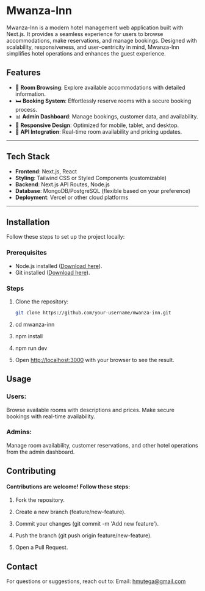 # Mwanza-Inn

Mwanza-Inn is a modern hotel management web application built with Next.js. It provides a seamless experience for users to browse accommodations, make reservations, and manage bookings. Designed with scalability, responsiveness, and user-centricity in mind, Mwanza-Inn simplifies hotel operations and enhances the guest experience.

## Features

- 🏨 **Room Browsing**: Explore available accommodations with detailed information.
- 🛏️ **Booking System**: Effortlessly reserve rooms with a secure booking process.
- 📊 **Admin Dashboard**: Manage bookings, customer data, and availability.
- 📱 **Responsive Design**: Optimized for mobile, tablet, and desktop.
- 🔗 **API Integration**: Real-time room availability and pricing updates.

---

## Tech Stack

- **Frontend**: Next.js, React
- **Styling**: Tailwind CSS or Styled Components (customizable)
- **Backend**: Next.js API Routes, Node.js
- **Database**: MongoDB/PostgreSQL (flexible based on your preference)
- **Deployment**: Vercel or other cloud platforms

--------------

## Installation

Follow these steps to set up the project locally:

### Prerequisites
- Node.js installed ([Download here](https://nodejs.org/)).
- Git installed ([Download here](https://git-scm.com/)).

### Steps
1. Clone the repository:
   ```bash
   git clone https://github.com/your-username/mwanza-inn.git

2. cd mwanza-inn

3. npm install

4. npm run dev

5. Open [http://localhost:3000](http://localhost:3000) with your browser to see the result.

## Usage

### Users:
Browse available rooms with descriptions and prices.
Make secure bookings with real-time availability.

### Admins:
Manage room availability, customer reservations, and other hotel operations from the admin dashboard.

## Contributing

#### Contributions are welcome! Follow these steps:

1. Fork the repository.

2. Create a new branch (feature/new-feature).

3. Commit your changes (git commit -m 'Add new feature').

4. Push the branch (git push origin feature/new-feature).

5. Open a Pull Request.

## Contact
For questions or suggestions, reach out to:
Email: hmutega@gmail.com

